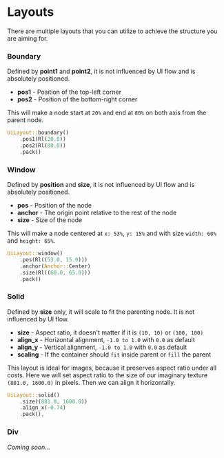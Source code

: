 # Layouts

There are multiple layouts that you can utilize to achieve the structure you are aiming for.

### Boundary
Defined by **point1** and **point2**, it is not influenced by UI flow and is absolutely positioned.
- **pos1** - Position of the top-left corner
- **pos2** - Position of the bottom-right corner

This will make a node start at `20%` and end at `80%` on both axis from the parent node.

```rust
UiLayout::boundary()
    .pos1(Rl(20.0))
    .pos2(Rl(80.0))
    .pack()
```

### Window
Defined by **position** and **size**, it is not influenced by UI flow and is absolutely positioned.
- **pos** - Position of the node
- **anchor** - The origin point relative to the rest of the node
- **size** - Size of the node

This will make a node centered at `x: 53%`, `y: 15%` and with size `width: 60%` and `height: 65%`.

```rust
UiLayout::window()
    .pos(Rl((53.0, 15.0)))
    .anchor(Anchor::Center)
    .size(Rl((60.0, 65.0)))
    .pack()
```

### Solid
Defined by **size** only, it will scale to fit the parenting node. It is not influenced by UI flow.
- **size** - Aspect ratio, it doesn't matter if it is `(10, 10)` or `(100, 100)`
- **align_x** - Horizontal alignment, `-1.0 to 1.0` with `0.0` as default
- **align_y** - Vertical alignment, `-1.0 to 1.0` with `0.0` as default
- **scaling** - If the container should `fit` inside parent or `fill` the parent

This layout is ideal for images, because it preserves aspect ratio under all costs.
Here we will set aspect ratio to the size of our imaginary texture `(881.0, 1600.0)` in pixels.
Then we can align it horizontally.

```rust
UiLayout::solid()
    .size((881.0, 1600.0))
    .align_x(-0.74)
    .pack(),
```

### Div

*Coming soon...*
